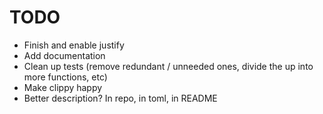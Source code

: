 # TODO

- Finish and enable justify
- Add documentation
- Clean up tests (remove redundant / unneeded ones, divide the up into more functions, etc)
- Make clippy happy
- Better description? In repo, in toml, in README
